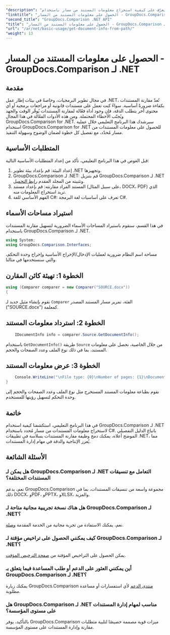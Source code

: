 ```yaml
---
"description": "تعرّف على كيفية استخراج معلومات المستند من مسار باستخدام GroupDocs.Comparison لـ .NET. خطوات سهلة لإدارة المستندات بكفاءة باستخدام C#."
"linktitle": "الحصول على معلومات المستند من المسار - GroupDocs.Comparison لـ .NET"
"second_title": "GroupDocs.Comparison .NET API"
"title": "الحصول على معلومات المستند من المسار - GroupDocs.Comparison لـ .NET"
"url": "/ar/net/basic-usage/get-document-info-from-path/"
"weight": 13
---
```


# الحصول على معلومات المستند من المسار - GroupDocs.Comparison لـ .NET

## مقدمة
في مجال تطوير البرمجيات، وخاصةً في بيئات إطار عمل .NET، تُعدّ مقارنة المستندات بكفاءة ضرورةً أساسية. سواءً كنت تعمل على مستندات قانونية أو مراجعات برمجية أو أي محتوى آخر يتطلب الدقة، فإن وجود أداة فعّالة لمقارنة المستندات يُوفّر الوقت والجهد ويُجنّب الأخطاء المحتملة. ومن هذه الأدوات الفعّالة في هذا المجال GroupDocs.Comparison for .NET. سيرشدك هذا البرنامج التعليمي خلال عملية استخدام GroupDocs.Comparison for .NET للحصول على معلومات المستندات من مسار مُحدّد، مع تفصيل كل خطوة لضمان الوضوح وسهولة التنفيذ.
## المتطلبات الأساسية
قبل الغوص في هذا البرنامج التعليمي، تأكد من إعداد المتطلبات الأساسية التالية:
1. إعداد البيئة: قم بإعداد بيئة تطوير .NET وتجهيزها.
2. GroupDocs.Comparison لـ .NET: قم بتنزيل GroupDocs.Comparison لـ .NET وتثبيته من المجلد المقدم [رابط التحميل](https://releases.groupdocs.com/comparison/net/).
3. المستند المراد مقارنته: قم بإعداد مستند (على سبيل المثال، DOCX، PDF) الذي تريد استخراج المعلومات منه.
4. الفهم الأساسي للغة C#: تعرف على أساسيات لغة البرمجة C#.

## استيراد مساحات الأسماء
في هذا القسم، سنقوم باستيراد المساحات الأسماء الضرورية لتسهيل مقارنة المستندات باستخدام GroupDocs.Comparison لـ .NET.
```csharp
using System;
using GroupDocs.Comparison.Interfaces;
```

مساحة اسم النظام ضرورية لعمليات الإدخال/الإخراج الأساسية وإخراج وحدة التحكم، والتي سنستخدمها في مثالنا.

## الخطوة 1: تهيئة كائن المقارن
```csharp
using (Comparer comparer = new Comparer("SOURCE.docx"))
{
```
نقوم بإنشاء مثيل جديد لـ `Comparer` الفئة، تمرير مسار المستند المصدر ("SOURCE.docx") كمعلمة.
## الخطوة 2: استرداد معلومات المستند
```csharp
    IDocumentInfo info = comparer.Source.GetDocumentInfo();
```
باستخدام `GetDocumentInfo()` طريقة `Source` من خلال الخاصية، نحصل على معلومات المستند، بما في ذلك نوع الملف وعدد الصفحات والحجم.
## الخطوة 3: عرض معلومات المستند
```csharp
    Console.WriteLine("\nFile type: {0}\nNumber of pages: {1}\nDocument size: {2} bytes", info.FileType, info.PageCount, info.Size);
}
```
نقوم بطباعة معلومات المستند المستخرج مثل نوع الملف وعدد الصفحات والحجم إلى وحدة التحكم لتسهيل رؤيتها للمستخدم.

## خاتمة
في هذا البرنامج التعليمي، استكشفنا كيفية استخدام GroupDocs.Comparison لـ .NET لاستخراج معلومات المستندات من مسار مُحدد باستخدام C#. باتباع الدليل التفصيلي الموضح أعلاه، يمكنك دمج وظيفة مقارنة المستندات بسلاسة في تطبيقات .NET، مما يُعزز الإنتاجية والدقة في مهام إدارة المستندات.
## الأسئلة الشائعة
### هل يمكن لـ GroupDocs.Comparison لـ .NET التعامل مع تنسيقات المستندات المختلفة؟
نعم، يدعم GroupDocs.Comparison مجموعة واسعة من تنسيقات المستندات، بما في ذلك DOCX، وPDF، وPPTX، وXLSX، والمزيد.
### هل هناك نسخة تجريبية مجانية متاحة لـ GroupDocs.Comparison لـ .NET؟
نعم، يمكنك الاستفادة من تجربة مجانية من الخدمة المقدمة [وصلة](https://releases.groupdocs.com/).
### كيف يمكنني الحصول على تراخيص مؤقتة لـ GroupDocs.Comparison لـ .NET؟
يمكن الحصول على التراخيص المؤقتة من [صفحة الترخيص المؤقت](https://purchase.groupdocs.com/temporary-license/).
### أين يمكنني العثور على الدعم أو طلب المساعدة فيما يتعلق بـ GroupDocs.Comparison لـ .NET؟
يمكنك زيارة GroupDocs.Comparison [منتدى الدعم](https://forum.groupdocs.com/c/comparison/12) لأي استفسارات أو مساعدة مطلوبة.
### هل GroupDocs.Comparison لـ .NET مناسب لمهام إدارة المستندات على مستوى المؤسسة؟
بالتأكيد، يوفر GroupDocs.Comparison ميزات قوية مصممة خصيصًا لتلبية متطلبات مقارنة وإدارة المستندات على مستوى المؤسسة.